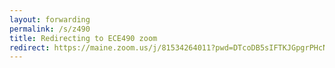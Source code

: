 ```yaml
---
layout: forwarding
permalink: /s/z490
title: Redirecting to ECE490 zoom
redirect: https://maine.zoom.us/j/81534264011?pwd=DTcoDB5sIFTKJGpgrPHcNemKsMSavg.1
---
```

